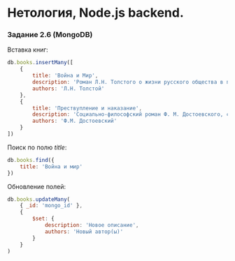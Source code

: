 # Нетология, Node.js backend.

### Задание 2.6 (MongoDB)
Вставка книг:
```javascript
db.books.insertMany([
    {
        title: 'Война и Мир',
        description: 'Роман Л.Н. Толстого о жизни русского общества в период наполеоновских войн.',
        authors: 'Л.Н. Толстой'
    }, 
    {
        title: 'Прествупление и наказание',
        description: 'Социально-философский роман Ф. М. Достоевского, содержащий много метакомментариев об обществе тех лет.',
        authors: 'Ф.М. Достоевский'
    }
])
```

Поиск по полю *title*:
```javascript
db.books.find({
    title: 'Война и мир'
})
```

Обновление полей:
```javascript
db.books.updateMany(
    { _id: 'mongo_id' },
    { 
        $set: {
            description: 'Новое описание',
            authors: 'Новый автор(ы)'
        }
    }
)
```

